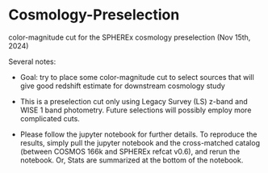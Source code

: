 # Cosmology-Preselection
color-magnitude cut for the SPHEREx cosmology preselection (Nov 15th, 2024) 

Several notes: 

* Goal: try to place some color-magnitude cut to select sources that will give good redshift estimate for downstream cosmology study

* This is a preselection cut only using Legacy Survey (LS) z-band and WISE 1 band photometry. Future selections will possibly employ more complicated cuts. 

* Please follow the jupyter notebook for further details. To reproduce the results, simply pull the jupyter notebook and the cross-matched catalog (between COSMOS 166k and SPHEREx refcat v0.6), and rerun the notebook. Or, Stats are summarized at the bottom of the notebook. 
